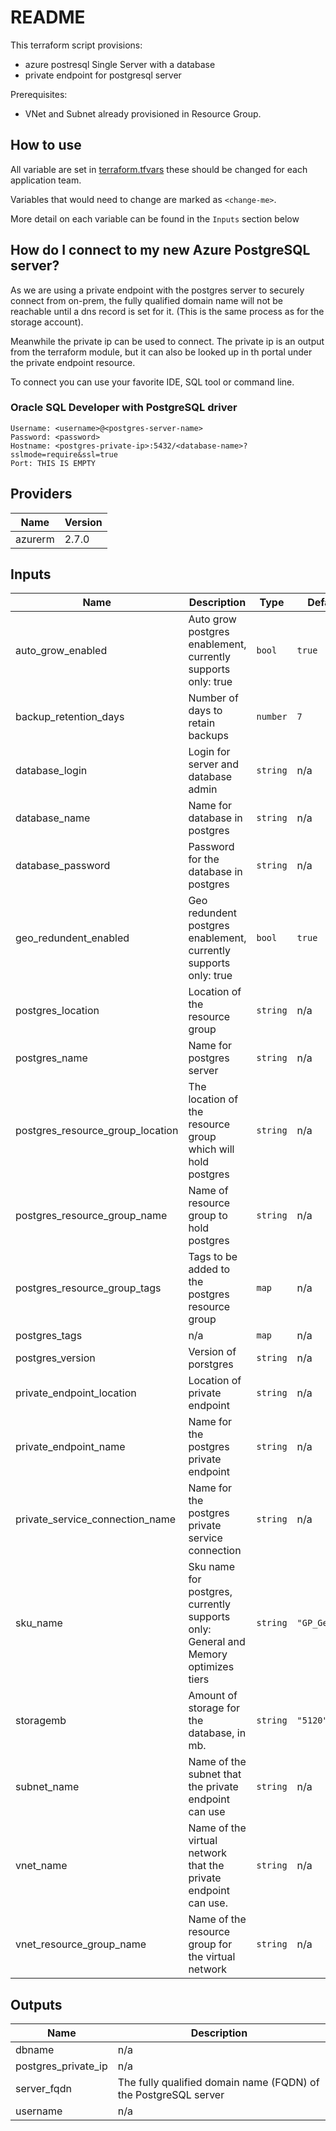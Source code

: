 # README

This terraform script provisions:
+ azure postresql Single Server with a database
+ private endpoint for postgresql server

Prerequisites:
+ VNet and Subnet already provisioned in Resource Group.

## How to use

All variable are set in [terraform.tfvars](terraform.tfvars) these should be changed for each application team.

Variables that would need to change are marked as `<change-me>`.

More detail on each variable can be found in the `Inputs` section below

## How do I connect to my new Azure PostgreSQL server?
As we are using a private endpoint with the postgres server to securely connect from on-prem, the fully qualified domain name will not be reachable until a dns record is set for it. (This is the same process as for the storage account).

Meanwhile the private ip can be used to connect. The private ip is an output from the terraform module, but it can also be looked up in th portal under the private endpoint resource.

To connect you can use your favorite IDE, SQL tool or command line.

### Oracle SQL Developer with PostgreSQL driver

	Username: <username>@<postgres-server-name>
	Password: <password>
	Hostname: <postgres-private-ip>:5432/<database-name>?sslmode=require&ssl=true 
	Port: THIS IS EMPTY

## Providers

| Name | Version |
|------|---------|
| azurerm | 2.7.0 |

## Inputs

| Name | Description | Type | Default | Required |
|------|-------------|------|---------|:--------:|
| auto\_grow\_enabled | Auto grow postgres enablement, currently supports only: true | `bool` | `true` | no |
| backup\_retention\_days | Number of days to retain backups | `number` | `7` | no |
| database\_login | Login for server and database admin | `string` | n/a | yes |
| database\_name | Name for database in postgres | `string` | n/a | yes |
| database\_password | Password for the database in postgres | `string` | n/a | yes |
| geo\_redundent\_enabled | Geo redundent postgres enablement, currently supports only: true | `bool` | `true` | no |
| postgres\_location | Location of the resource group | `string` | n/a | yes |
| postgres\_name | Name for postgres server | `string` | n/a | yes |
| postgres\_resource\_group\_location | The location of the resource group which will hold postgres | `string` | n/a | yes |
| postgres\_resource\_group\_name | Name of resource group to hold postgres | `string` | n/a | yes |
| postgres\_resource\_group\_tags | Tags to be added to the postgres resource group | `map` | n/a | yes |
| postgres\_tags | n/a | `map` | n/a | yes |
| postgres\_version | Version of porstgres | `string` | n/a | yes |
| private\_endpoint\_location | Location of private endpoint | `string` | n/a | yes |
| private\_endpoint\_name | Name for the postgres private endpoint | `string` | n/a | yes |
| private\_service\_connection\_name | Name for the postgres private service connection | `string` | n/a | yes |
| sku\_name | Sku name for postgres, currently supports only: General and Memory optimizes tiers | `string` | `"GP_Gen5_2"` | no |
| storagemb | Amount of storage for the database, in mb. | `string` | `"5120"` | no |
| subnet\_name | Name of the subnet that the private endpoint can use | `string` | n/a | yes |
| vnet\_name | Name of the virtual network that the private endpoint can use. | `string` | n/a | yes |
| vnet\_resource\_group\_name | Name of the resource group for the virtual network | `string` | n/a | yes |

## Outputs

| Name | Description |
|------|-------------|
| dbname | n/a |
| postgres\_private\_ip | n/a |
| server\_fqdn | The fully qualified domain name (FQDN) of the PostgreSQL server |
| username | n/a |

